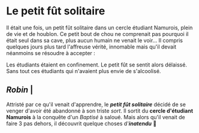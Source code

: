 # Le petit fût solitaire

Il était une fois, un petit fût solitaire dans un cercle étudiant Namurois, plein de vie et de houblon.
Ce petit bout de chou ne comprenait pas pourquoi il était seul dans sa cave, plus aucun humain ne venait le voir...
Il compris quelques jours plus tard l'affreuse vérité, innomable mais qu'il devait néanmoins se résoudre à accepter :

Les étudiants étaient en confinement.
Le petit fût se sentit alors délaissé.
Sans tout ces étudiants qui n'avaient plus envie de s'alcoolisé.

_Robin_ |
------

Attristé par ce qu'il venait d'apprendre, le __*petit fût solitaire*__ décidé de se venger d'avoir été abandonné à son triste _sort_. 
Il sortit du __cercle d'étudiant Namurois__ à la conquête d'un *Baptisé* à saloué. Mais alors qu'il venait de faire 3 pas dehors, il découvrit quelque choses d'__*inatendu*__ :tada:
 
